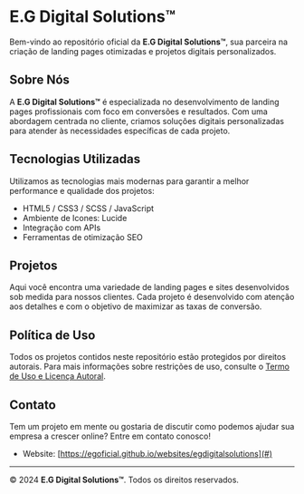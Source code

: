 # E.G Digital Solutions™

Bem-vindo ao repositório oficial da **E.G Digital Solutions™**, sua parceira na criação de landing pages otimizadas e projetos digitais personalizados.

## Sobre Nós
A **E.G Digital Solutions™** é especializada no desenvolvimento de landing pages profissionais com foco em conversões e resultados. Com uma abordagem centrada no cliente, criamos soluções digitais personalizadas para atender às necessidades específicas de cada projeto.

## Tecnologias Utilizadas
Utilizamos as tecnologias mais modernas para garantir a melhor performance e qualidade dos projetos:

- HTML5 / CSS3 / SCSS / JavaScript
- Ambiente de Icones: Lucide
- Integração com APIs
- Ferramentas de otimização SEO

## Projetos
Aqui você encontra uma variedade de landing pages e sites desenvolvidos sob medida para nossos clientes. Cada projeto é desenvolvido com atenção aos detalhes e com o objetivo de maximizar as taxas de conversão.

## Política de Uso
Todos os projetos contidos neste repositório estão protegidos por direitos autorais. Para mais informações sobre restrições de uso, consulte o [Termo de Uso e Licença Autoral](./LICENSE).

## Contato
Tem um projeto em mente ou gostaria de discutir como podemos ajudar sua empresa a crescer online? Entre em contato conosco!

- Website: [https://egoficial.github.io/websites/egdigitalsolutions](#)

---

© 2024 **E.G Digital Solutions™**. Todos os direitos reservados.
